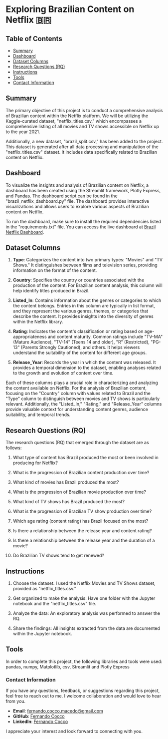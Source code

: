 # Exploring Brazilian Content on Netflix 🇧🇷

## Table of Contents

- [Summary](#summary)
- [Dashboard](#dashboard)
- [Dataset Columns](#dataset-columns)
- [Research Questions (RQ)](#research-questions-rq)
- [Instructions](#instructions)
- [Tools](#tools)
- [Contact Information](#contact-information)

## Summary

The primary objective of this project is to conduct a comprehensive analysis of Brazilian content within the Netflix platform. We will be utilizing the Kaggle-curated dataset, "netflix_titles.csv," which encompasses a comprehensive listing of all movies and TV shows accessible on Netflix up to the year 2021.

Additionally, a new dataset, "brazil_split.csv," has been added to the project. This dataset is generated after all data processing and manipulation of the "netflix_titles.csv" dataset. It includes data specifically related to Brazilian content on Netflix.

## Dashboard

To visualize the insights and analysis of Brazilian content on Netflix, a dashboard has been created using the Streamlit framework, Plotly Express, and Pandas. The dashboard script can be found in the "brazil_netflix_dashboard.py" file. The dashboard provides interactive visualizations and allows users to explore various aspects of Brazilian content on Netflix.

To run the dashboard, make sure to install the required dependencies listed in the "requirements.txt" file. You can access the live dashboard at [Brazil Netflix Dashboard](https://brazil-netflix-dash.streamlit.app).


## Dataset Columns

1. **Type**: Categorizes the content into two primary types: "Movies" and "TV Shows." It distinguishes between films and television series, providing information on the format of the content.

2. **Country**: Specifies the country or countries associated with the production of the content. For Brazilian content analysis, this column will help identify titles produced in Brazil.

3. **Listed_In**: Contains information about the genres or categories to which the content belongs. Entries in this column are typically in list format, and they represent the various genres, themes, or categories that describe the content. It provides insights into the diversity of genres within the Netflix library.

4. **Rating**: Indicates the content's classification or rating based on age-appropriateness and content maturity. Common ratings include "TV-MA" (Mature Audience), "TV-14" (Teens 14 and older), "R" (Restricted), "PG-13" (Parents Strongly Cautioned), and others. It helps viewers understand the suitability of the content for different age groups.

5. **Release_Year**: Records the year in which the content was released. It provides a temporal dimension to the dataset, enabling analyses related to the growth and evolution of content over time.

Each of these columns plays a crucial role in characterizing and analyzing the content available on Netflix. For the analysis of Brazilian content, focusing on the "Country" column with values related to Brazil and the "Type" column to distinguish between movies and TV shows is particularly relevant. Additionally, the "Listed_In," "Rating," and "Release_Year" columns provide valuable context for understanding content genres, audience suitability, and temporal trends.

## Research Questions (RQ)

The research questions (RQ) that emerged through the dataset are as follows:

1. What type of content has Brazil produced the most or been involved in producing for Netflix?

2. What is the progression of Brazilian content production over time?

3. What kind of movies has Brazil produced the most?

4. What is the progression of Brazilian movie production over time?

5. What kind of TV shows has Brazil produced the most?

6. What is the progression of Brazilian TV show production over time?

7. Which age rating (content rating) has Brazil focused on the most?

8. Is there a relationship between the release year and content rating?

9. Is there a relationship between the release year and the duration of a movie?

10. Do Brazilian TV shows tend to get renewed?

## Instructions

1. Choose the dataset. I used the Netflix Movies and TV Shows dataset, provided as "netflix_titles.csv."

2. Get organized to make the analysis: Have one folder with the Jupyter notebook and the "netflix_titles.csv" file.

3. Analyze the data: An exploratory analysis was performed to answer the RQ.

4. Share the findings: All insights extracted from the data are documented within the Jupyter notebook.

## Tools

In order to complete this project, the following libraries and tools were used: pandas, numpy, Matplotlib, csv, Streamlit and Plotly Express

### Contact Information

If you have any questions, feedback, or suggestions regarding this project, feel free to reach out to me. I welcome collaboration and would love to hear from you.

- **Email**: fernando.cocco.macedo@gmail.com
- **GitHub**: [Fernando Cocco](https://github.com/fernandococco)
- **LinkedIn**: [Fernando Cocco](https://www.linkedin.com/in/fernando-macedo-04285a288/)

I appreciate your interest and look forward to connecting with you.

